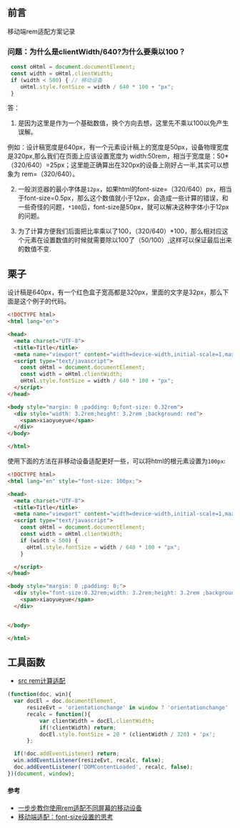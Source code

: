 ## 前言

移动端rem适配方案记录


### 问题：为什么是clientWidth/640?为什么要乘以100？
````js
 const oHtml = document.documentElement;
 const width = oHtml.clientWidth;
 if (width < 500) { // 移动设备
    oHtml.style.fontSize = width / 640 * 100 + "px";
 }
````

答：

1. 是因为这里是作为一个基础数值，换个方向去想，这里先不乘以100以免产生误解。

例如：设计稿宽度是640px，有一个元素设计稿上的宽度是50px，设备物理宽度是320px,那么我们在页面上应该设置宽度为 width:50rem，相当于宽度是：50*（320/640）=25px；这里能正确算出在320px的设备上刚好占一半,其实可以想象为 rem=（320/640）。

2. 一般浏览器的最小字体是`12px`，如果html的font-size=（320/640）px，相当于font-size=0.5px，那么这个数值就小于12px，会造成一些计算的错误，和一些奇怪的问题，`*100`后，font-size是50px，就可以解决这种字体小于12px的问题。

3. 为了计算方便我们后面把比率乘以了100，（320/640）*100，那么相对应这个元素在设置数值的时候就需要除以100了（50/100）,这样可以保证最后出来的数值不变.

##  栗子

设计稿是640px，有一个红色盒子宽高都是320px，里面的文字是32px，那么下面是这个例子的代码。
````html
<!DOCTYPE html>
<html lang="en">

<head>
  <meta charset="UTF-8">
  <title>Title</title>
  <meta name="viewport" content="width=device-width,initial-scale=1,maximum-scale=1, minimum-scale=1">
  <script type="text/javascript">
    const oHtml = document.documentElement;
    const width = oHtml.clientWidth;
    oHtml.style.fontSize = width / 640 * 100 + "px";
  </script>
</head>

<body style="margin: 0 ;padding: 0;font-size: 0.32rem">
  <div style="width: 3.2rem;height: 3.2rem ;background: red">
    <span>xiaoyueyue</span>
  </div>
</body>

</html>
````

使用下面的方法在非移动设备适配更好一些，可以将html的根元素设置为`100px`:

````html
<!DOCTYPE html>
<html lang="en" style="font-size: 100px;">

<head>
  <meta charset="UTF-8">
  <title>Title</title>
  <meta name="viewport" content="width=device-width,initial-scale=1,maximum-scale=1, minimum-scale=1">
  <script type="text/javascript">
    const oHtml = document.documentElement;
    const width = oHtml.clientWidth;
    if (width < 500) {
      oHtml.style.fontSize = width / 640 * 100 + "px";
    }

  </script>
</head>

<body style="margin: 0 ;padding: 0;">
  <div style="font-size:0.32rem;width: 3.2rem;height: 3.2rem ;background:green;color:#fff">
    <span>xiaoyueyue</span>
  </div>


</body>

</html>
````

## 工具函数
- [src rem计算适配](https://github.com/xiaoyueyue165/src/blob/master/js.md)
````js
(function(doc, win){
  var docEl = doc.documentElement,
      resizeEvt = 'orientationchange' in window ? 'orientationchange' : 'resize',
      recalc = function(){
          var clientWidth = docEl.clientWidth;
          if(!clientWidth) return;
          docEl.style.fontSize = 20 * (clientWidth / 320) + 'px';
      };

  if(!doc.addEventListener) return;
  win.addEventListener(resizeEvt, recalc, false);
  doc.addEventListener('DOMContentLoaded', recalc, false);
})(document, window);
````

#### 参考
- [一步步教你使用rem适配不同屏幕的移动设备](https://www.cnblogs.com/dannyxie/p/6640903.html)
- [移动端适配：font-size设置的思考](https://www.cnblogs.com/axl234/p/5156956.html)